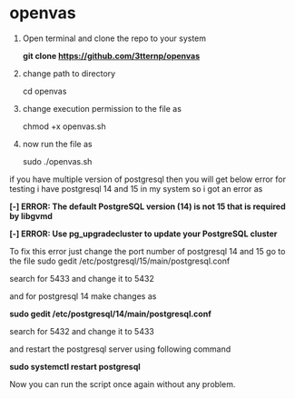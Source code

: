 # openvas

1. Open terminal and clone the repo to your system 

    **git clone https://github.com/3tternp/openvas**

2. change path to directory 

     cd openvas 

3. change execution permission to the file as 

    chmod +x openvas.sh 

4. now run the file as 

   sudo ./openvas.sh

if you have multiple version of postgresql then you will get below error for testing i have postgresql 14 and 15 in my system so i got an error as 

__[-] ERROR: The default PostgreSQL version (14) is not 15 that is required by libgvmd__


__[-] ERROR: Use pg_upgradecluster to update your PostgreSQL cluster__

To fix this error just change the port number of postgresql 14 and 15 go to the file 
sudo gedit /etc/postgresql/15/main/postgresql.conf 

search for 5433 and change it to 5432 

and for postgresql 14 make changes as 

__sudo gedit /etc/postgresql/14/main/postgresql.conf__

search for 5432 and change it to 5433 

and restart the postgresql server using following command 

__sudo systemctl restart postgresql__

Now you can run the script once again without any problem. 
